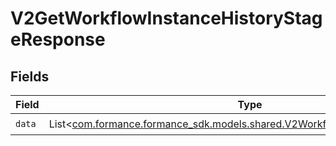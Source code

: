 # V2GetWorkflowInstanceHistoryStageResponse


## Fields

| Field                                                                                                                                 | Type                                                                                                                                  | Required                                                                                                                              | Description                                                                                                                           |
| ------------------------------------------------------------------------------------------------------------------------------------- | ------------------------------------------------------------------------------------------------------------------------------------- | ------------------------------------------------------------------------------------------------------------------------------------- | ------------------------------------------------------------------------------------------------------------------------------------- |
| `data`                                                                                                                                | List<[com.formance.formance_sdk.models.shared.V2WorkflowInstanceHistoryStage](../../models/shared/V2WorkflowInstanceHistoryStage.md)> | :heavy_check_mark:                                                                                                                    | N/A                                                                                                                                   |